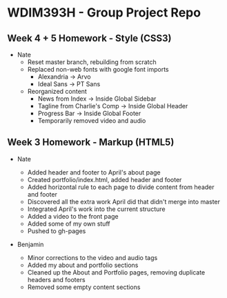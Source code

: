 # WDIM393H - Group Project Repo

## Week 4 + 5 Homework - Style (CSS3)

  * Nate
    * Reset master branch, rebuilding from scratch
    * Replaced non-web fonts with google font imports
      * Alexandria -> Arvo
      * Ideal Sans -> PT Sans
    * Reorganized content
      * News from Index -> Inside Global Sidebar
      * Tagline from Charlie's Comp -> Inside Global Header
      * Progress Bar -> Inside Global Footer
      * Temporarily removed video and audio

## Week 3 Homework - Markup (HTML5)

  * Nate
    * Added header and footer to April's about page
    * Created portfolio/index.html, added header and footer
    * Added horizontal rule to each page to divide content from header and footer
    * Discovered all the extra work April did that didn't merge into master
    * Integrated April's work into the current structure
    * Added a video to the front page
    * Added some of my own stuff
    * Pushed to gh-pages

  * Benjamin
  	* Minor corrections to the video and audio tags
  	* Added my about and portfolio sections
  	* Cleaned up the About and Portfolio pages, removing duplicate headers and footers
  	* Removed some empty content sections

